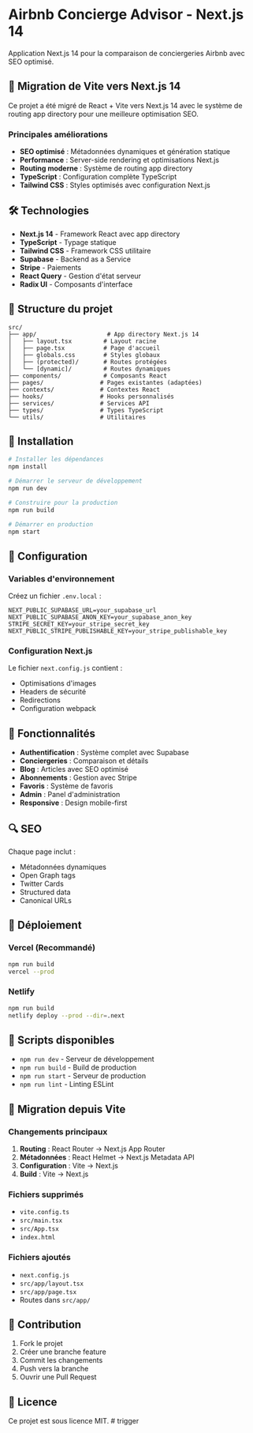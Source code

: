 # Airbnb Concierge Advisor - Next.js 14

Application Next.js 14 pour la comparaison de conciergeries Airbnb avec SEO optimisé.

## 🚀 Migration de Vite vers Next.js 14

Ce projet a été migré de React + Vite vers Next.js 14 avec le système de routing app directory pour une meilleure optimisation SEO.

### Principales améliorations

- **SEO optimisé** : Métadonnées dynamiques et génération statique
- **Performance** : Server-side rendering et optimisations Next.js
- **Routing moderne** : Système de routing app directory
- **TypeScript** : Configuration complète TypeScript
- **Tailwind CSS** : Styles optimisés avec configuration Next.js

## 🛠️ Technologies

- **Next.js 14** - Framework React avec app directory
- **TypeScript** - Typage statique
- **Tailwind CSS** - Framework CSS utilitaire
- **Supabase** - Backend as a Service
- **Stripe** - Paiements
- **React Query** - Gestion d'état serveur
- **Radix UI** - Composants d'interface

## 📁 Structure du projet

```
src/
├── app/                    # App directory Next.js 14
│   ├── layout.tsx         # Layout racine
│   ├── page.tsx           # Page d'accueil
│   ├── globals.css        # Styles globaux
│   ├── (protected)/       # Routes protégées
│   └── [dynamic]/         # Routes dynamiques
├── components/            # Composants React
├── pages/                # Pages existantes (adaptées)
├── contexts/             # Contextes React
├── hooks/                # Hooks personnalisés
├── services/             # Services API
├── types/                # Types TypeScript
└── utils/                # Utilitaires
```

## 🚀 Installation

```bash
# Installer les dépendances
npm install

# Démarrer le serveur de développement
npm run dev

# Construire pour la production
npm run build

# Démarrer en production
npm start
```

## 🔧 Configuration

### Variables d'environnement

Créez un fichier `.env.local` :

```env
NEXT_PUBLIC_SUPABASE_URL=your_supabase_url
NEXT_PUBLIC_SUPABASE_ANON_KEY=your_supabase_anon_key
STRIPE_SECRET_KEY=your_stripe_secret_key
NEXT_PUBLIC_STRIPE_PUBLISHABLE_KEY=your_stripe_publishable_key
```

### Configuration Next.js

Le fichier `next.config.js` contient :
- Optimisations d'images
- Headers de sécurité
- Redirections
- Configuration webpack

## 📱 Fonctionnalités

- **Authentification** : Système complet avec Supabase
- **Conciergeries** : Comparaison et détails
- **Blog** : Articles avec SEO optimisé
- **Abonnements** : Gestion avec Stripe
- **Favoris** : Système de favoris
- **Admin** : Panel d'administration
- **Responsive** : Design mobile-first

## 🔍 SEO

Chaque page inclut :
- Métadonnées dynamiques
- Open Graph tags
- Twitter Cards
- Structured data
- Canonical URLs

## 🚀 Déploiement

### Vercel (Recommandé)

```bash
npm run build
vercel --prod
```

### Netlify

```bash
npm run build
netlify deploy --prod --dir=.next
```

## 📝 Scripts disponibles

- `npm run dev` - Serveur de développement
- `npm run build` - Build de production
- `npm run start` - Serveur de production
- `npm run lint` - Linting ESLint

## 🔄 Migration depuis Vite

### Changements principaux

1. **Routing** : React Router → Next.js App Router
2. **Métadonnées** : React Helmet → Next.js Metadata API
3. **Configuration** : Vite → Next.js
4. **Build** : Vite → Next.js

### Fichiers supprimés

- `vite.config.ts`
- `src/main.tsx`
- `src/App.tsx`
- `index.html`

### Fichiers ajoutés

- `next.config.js`
- `src/app/layout.tsx`
- `src/app/page.tsx`
- Routes dans `src/app/`

## 🤝 Contribution

1. Fork le projet
2. Créer une branche feature
3. Commit les changements
4. Push vers la branche
5. Ouvrir une Pull Request

## 📄 Licence

Ce projet est sous licence MIT.
#   t r i g g e r  
 